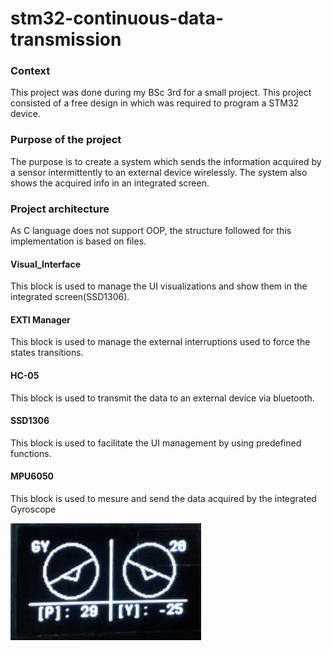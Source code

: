 # stm32-continuous-data-transmission

### Context
This project was done during my BSc 3rd for a small project. This project consisted of a free design in which was required to program a STM32 device.

### Purpose of the project
The purpose is to create a system which sends the information acquired by a sensor intermittently to an external device wirelessly.
The system also shows the acquired info in an integrated screen.


### Project architecture

As C language does not support OOP, the structure followed for this implementation is based on files.

#### Visual_Interface
This block is used to manage the UI visualizations and show them in the integrated screen(SSD1306).

#### EXTI Manager
This block is used to manage the external interruptions used to force the states transitions.

#### HC-05
This block is used to transmit the data to an external device via bluetooth.

#### SSD1306
This block is used to facilitate the UI management by using predefined functions.

#### MPU6050
This block is used to mesure and send the data acquired by the integrated Gyroscope

![](images/screen.png)
